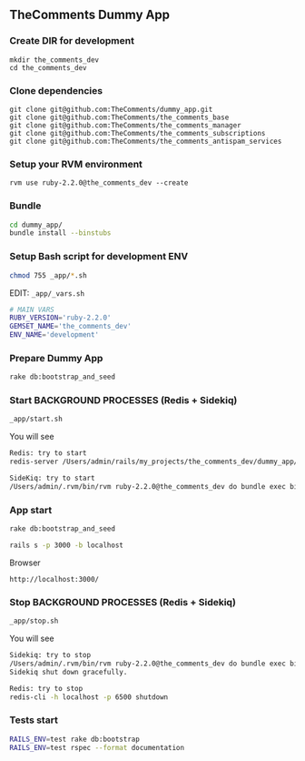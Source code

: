 ## TheComments Dummy App

### Create DIR for development

```
mkdir the_comments_dev
cd the_comments_dev
```

### Clone dependencies

```
git clone git@github.com:TheComments/dummy_app.git
git clone git@github.com:TheComments/the_comments_base
git clone git@github.com:TheComments/the_comments_manager
git clone git@github.com:TheComments/the_comments_subscriptions
git clone git@github.com:TheComments/the_comments_antispam_services
```

### Setup your RVM environment

```
rvm use ruby-2.2.0@the_comments_dev --create
```

### Bundle

```sh
cd dummy_app/
bundle install --binstubs
```

### Setup Bash script for development ENV

```sh
chmod 755 _app/*.sh
```

EDIT: `_app/_vars.sh`

```sh
# MAIN VARS
RUBY_VERSION='ruby-2.2.0'
GEMSET_NAME='the_comments_dev'
ENV_NAME='development'
```

### Prepare Dummy App

```sh
rake db:bootstrap_and_seed
```

### Start BACKGROUND PROCESSES (Redis + Sidekiq)

```sh
_app/start.sh
```

You will see

```sh
Redis: try to start
redis-server /Users/admin/rails/my_projects/the_comments_dev/dummy_app/config/redis_6500.config

SideKiq: try to start
/Users/admin/.rvm/bin/rvm ruby-2.2.0@the_comments_dev do bundle exec bin/sidekiq -e development -d -C /Users/admin/rails/my_projects/the_comments_dev/dummy_app/config/sidekiq.yml
```

### App start

```sh
rake db:bootstrap_and_seed

rails s -p 3000 -b localhost
```

Browser

```
http://localhost:3000/
```

### Stop BACKGROUND PROCESSES (Redis + Sidekiq)

```sh
_app/stop.sh
```

You will see

```sh
Sidekiq: try to stop
/Users/admin/.rvm/bin/rvm ruby-2.2.0@the_comments_dev do bundle exec bin/sidekiqctl stop /Users/admin/rails/my_projects/the_comments_dev/dummy_app/tmp/pids/sidekiq.pid
Sidekiq shut down gracefully.

Redis: try to stop
redis-cli -h localhost -p 6500 shutdown
```

### Tests start

```sh
RAILS_ENV=test rake db:bootstrap
RAILS_ENV=test rspec --format documentation
```
